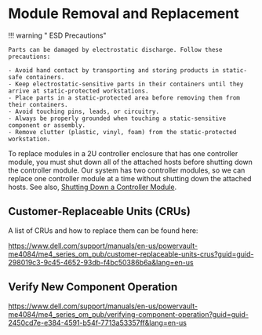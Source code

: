 # Module Removal and Replacement

!!! warning " ESD Precautions"

    Parts can be damaged by electrostatic discharge. Follow these precautions:

    - Avoid hand contact by transporting and storing products in static-safe containers.
    - Keep electrostatic-sensitive parts in their containers until they arrive at static-protected workstations.
    - Place parts in a static-protected area before removing them from their containers.
    - Avoid touching pins, leads, or circuitry.
    - Always be properly grounded when touching a static-sensitive component or assembly.
    - Remove clutter (plastic, vinyl, foam) from the static-protected workstation.

To replace modules in a 2U controller enclosure that has one controller module, you must shut down all of the attached hosts before shutting down the controller module. Our system has two controller modules, so we can replace one controller module at a time without shutting down the attached hosts. See also, [Shutting Down a Controller Module](me4-shutdown-controller.md).

## Customer-Replaceable Units (CRUs)

A list of CRUs and how to replace them can be found here:

<https://www.dell.com/support/manuals/en-us/powervault-me4084/me4_series_om_pub/customer-replaceable-units-crus?guid=guid-298019c3-9c45-4652-93db-f4bc50386b6a&lang=en-us>

## Verify New Component Operation

<https://www.dell.com/support/manuals/en-us/powervault-me4084/me4_series_om_pub/verifying-component-operation?guid=guid-2450cd7e-e384-4591-b54f-7713a53357ff&lang=en-us>

